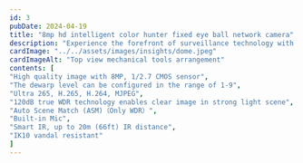```yaml
---
id: 3
pubDate: 2024-04-19
title: "8mp hd intelligent color hunter fixed eye ball network camera"
description: "Experience the forefront of surveillance technology with the 8MP HD Intelligent Color Hunter Fixed Eye Ball Network Camera from UNV. Engineered with precision and innovation, this camera delivers unmatched clarity, intelligence, and reliability for all your security needs"
cardImage: "../../assets/images/insights/dome.jpeg"
cardImageAlt: "Top view mechanical tools arrangement"
contents: [
"High quality image with 8MP, 1/2.7 CMOS sensor",
"The dewarp level can be configured in the range of 1-9",
"Ultra 265, H.265, H.264, MJPEG",
"120dB true WDR technology enables clear image in strong light scene",
"Auto Scene Match (ASM)（Only WDR）",
"Built-in Mic",
"Smart IR, up to 20m (66ft) IR distance",
"IK10 vandal resistant"
]
---
```

